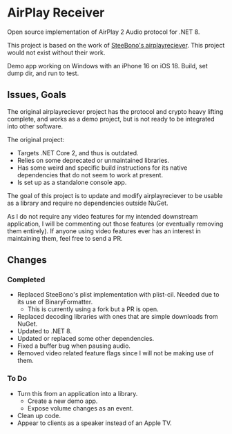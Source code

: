 # AirPlay Receiver

Open source implementation of AirPlay 2 Audio protocol for .NET 8.  

This project is based on the work of [SteeBono's airplayreciever](https://github.com/SteeBono/airplayreceiver/). This project would not exist without their work.

Demo app working on Windows with an iPhone 16 on iOS 18. Build, set dump dir, and run to test.

## Issues, Goals

The original airplayreciever project has the protocol and crypto heavy lifting complete, and works as a demo project, but is not ready to be integrated into other software.

The original project:
- Targets .NET Core 2, and thus is outdated.
- Relies on some deprecated or unmaintained libraries.
- Has some weird and specific build instructions for its native dependencies that do not seem to work at present.
- Is set up as a standalone console app.

The goal of this project is to update and modify airplayreciever to be usable as a library and require no dependencies outside NuGet.

As I do not require any video features for my intended downstream application, I will be commenting out those features (or eventually removing them entirely). If anyone using video features ever has an interest in maintaining them, feel free to send a PR.

## Changes

### Completed
- Replaced SteeBono's plist implementation with plist-cil. Needed due to its use of BinaryFormatter.
  - This is currently using a fork but a PR is open.
- Replaced decoding libraries with ones that are simple downloads from NuGet.
- Updated to .NET 8.
- Updated or replaced some other dependencies.
- Fixed a buffer bug when pausing audio.
- Removed video related feature flags since I will not be making use of them.

### To Do
- Turn this from an application into a library.
  - Create a new demo app.
  - Expose volume changes as an event.
- Clean up code.
- Appear to clients as a speaker instead of an Apple TV.